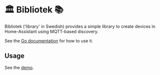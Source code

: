 # 🏛️ Bibliotek 📚

Bibliotek ('library' in Swedish) provides a simple library to create devices in Home-Assistant using MQTT-based discovery.

See the [Go documentation](https://pkg.go.dev/lib.hemtjan.st/v2) for how to use it.

## Usage

See the [demo](./cmd/demo_sensor/).

